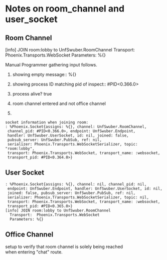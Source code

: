 # Notes on room_channel and user_socket

## Room Channel
[info] JOIN room:lobby to UnfSwuber.RoomChannel
  Transport:  Phoenix.Transports.WebSocket
  Parameters: %{}



Manual Programmer gathering input follows.

1) showing empty message:: %{}

2) showing process ID matching pid of inspect:: #PID<0.366.0>

3) process alive? true

4) room channel entered and not office channel


5)
```
socket information when joining room:
: %Phoenix.Socket{assigns: %{}, channel: UnfSwuber.RoomChannel,
 channel_pid: #PID<0.366.0>, endpoint: UnfSwuber.Endpoint,
 handler: UnfSwuber.UserSocket, id: nil, joined: false,
 pubsub_server: UnfSwuber.PubSub, ref: nil,
 serializer: Phoenix.Transports.WebSocketSerializer, topic: "room:lobby",
 transport: Phoenix.Transports.WebSocket, transport_name: :websocket,
 transport_pid: #PID<0.364.0>}
 ```
## User Socket
```
: %Phoenix.Socket{assigns: %{}, channel: nil, channel_pid: nil,
 endpoint: UnfSwuber.Endpoint, handler: UnfSwuber.UserSocket, id: nil,
 joined: false, pubsub_server: UnfSwuber.PubSub, ref: nil,
 serializer: Phoenix.Transports.WebSocketSerializer, topic: nil,
 transport: Phoenix.Transports.WebSocket, transport_name: :websocket,
 transport_pid: #PID<0.365.0>}
[info] JOIN room:lobby to UnfSwuber.RoomChannel
  Transport:  Phoenix.Transports.WebSocket
  Parameters: %{}
```

## Office Channel
 setup to verify that room channel is solely being reached
 <br>when entering "chat" route.
